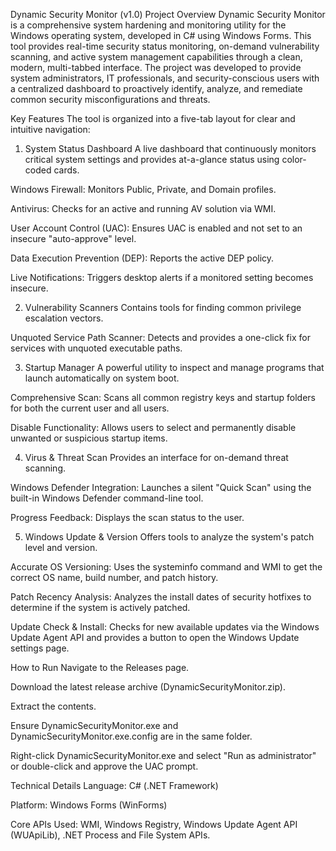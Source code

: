 Dynamic Security Monitor (v1.0)
Project Overview
Dynamic Security Monitor is a comprehensive system hardening and monitoring utility for the Windows operating system, developed in C# using Windows Forms. This tool provides real-time security status monitoring, on-demand vulnerability scanning, and active system management capabilities through a clean, modern, multi-tabbed interface.
The project was developed to provide system administrators, IT professionals, and security-conscious users with a centralized dashboard to proactively identify, analyze, and remediate common security misconfigurations and threats.

Key Features
The tool is organized into a five-tab layout for clear and intuitive navigation:

1. System Status Dashboard
A live dashboard that continuously monitors critical system settings and provides at-a-glance status using color-coded cards.

Windows Firewall: Monitors Public, Private, and Domain profiles.

Antivirus: Checks for an active and running AV solution via WMI.

User Account Control (UAC): Ensures UAC is enabled and not set to an insecure "auto-approve" level.

Data Execution Prevention (DEP): Reports the active DEP policy.

Live Notifications: Triggers desktop alerts if a monitored setting becomes insecure.

2. Vulnerability Scanners
Contains tools for finding common privilege escalation vectors.

Unquoted Service Path Scanner: Detects and provides a one-click fix for services with unquoted executable paths.

3. Startup Manager
A powerful utility to inspect and manage programs that launch automatically on system boot.

Comprehensive Scan: Scans all common registry keys and startup folders for both the current user and all users.

Disable Functionality: Allows users to select and permanently disable unwanted or suspicious startup items.

4. Virus & Threat Scan
Provides an interface for on-demand threat scanning.

Windows Defender Integration: Launches a silent "Quick Scan" using the built-in Windows Defender command-line tool.

Progress Feedback: Displays the scan status to the user.

5. Windows Update & Version
Offers tools to analyze the system's patch level and version.

Accurate OS Versioning: Uses the systeminfo command and WMI to get the correct OS name, build number, and patch history.

Patch Recency Analysis: Analyzes the install dates of security hotfixes to determine if the system is actively patched.

Update Check & Install: Checks for new available updates via the Windows Update Agent API and provides a button to open the Windows Update settings page.

How to Run
Navigate to the Releases page.

Download the latest release archive (DynamicSecurityMonitor.zip).

Extract the contents.

Ensure DynamicSecurityMonitor.exe and DynamicSecurityMonitor.exe.config are in the same folder.

Right-click DynamicSecurityMonitor.exe and select "Run as administrator" or double-click and approve the UAC prompt.

Technical Details
Language: C# (.NET Framework)

Platform: Windows Forms (WinForms)

Core APIs Used: WMI, Windows Registry, Windows Update Agent API (WUApiLib), .NET Process and File System APIs.